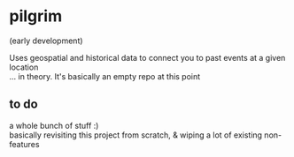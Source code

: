 # pilgrim 
(early development)

Uses geospatial and historical data to connect you to past events at a given location    
... in theory. It's basically an empty repo at this point
## to do

a whole bunch of stuff :)  
basically revisiting this project from scratch, & wiping a lot of existing non-features
